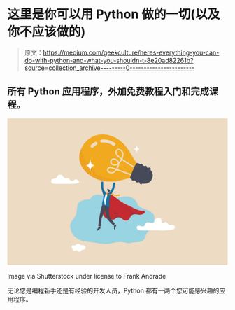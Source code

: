 # 这里是你可以用 Python 做的一切(以及你不应该做的)

> 原文：<https://medium.com/geekculture/heres-everything-you-can-do-with-python-and-what-you-shouldn-t-8e20ad82261b?source=collection_archive---------0----------------------->

## 所有 Python 应用程序，外加免费教程入门和完成课程。

![](img/e5ac190c0b222b2bfa3096942cd79cb8.png)

Image via Shutterstock under license to Frank Andrade

无论您是编程新手还是有经验的开发人员，Python 都有一两个您可能感兴趣的应用程序。